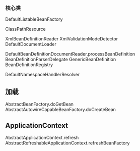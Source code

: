 ### 核心类
DefaultListableBeanFactory

ClassPathResource

XmlBeanDefinitionReader
XmlValidationModeDetector
DefaultDocumentLoader

DefaultBeanDefinitionDocumentReader.processBeanDefinition
BeanDefinitionParserDelegate
GenericBeanDefinition
BeanDefinitionRegistry

DefaultNamespaceHandlerResolver

## 加载
AbstractBeanFactory.doGetBean
AbstractAutowireCapableBeanFactory.doCreateBean


## ApplicationContext
AbstractApplicationContext.refresh
AbstractRefreshableApplicationContext.refreshBeanFactory